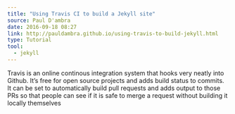 ```yaml
---
title: "Using Travis CI to build a Jekyll site"
source: Paul D'ambra
date: 2016-09-18 08:27
link: http://pauldambra.github.io/using-travis-to-build-jekyll.html
type: Tutorial
tool:
  - jekyll
---
```

Travis is an online continous integration system that hooks very neatly into Github. It’s free for open source projects and adds build status to commits. It can be set to automatically build pull requests and adds output to those PRs so that people can see if it is safe to merge a request without building it locally themselves






